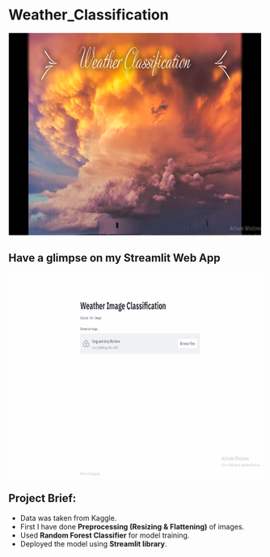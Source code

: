 # Weather_Classification

<img src="https://github.com/vishvpatel-97/Weather_Classification/blob/main/images/Weather.PNG" width=500, height=400>

## Have a glimpse on my Streamlit Web App

<img src="https://github.com/vishvpatel-97/Weather_Classification/blob/main/images/Weather_Classification.gif" width=700, height=400>

## Project Brief:

- Data was taken from Kaggle.
- First I have done **Preprocessing (Resizing & Flattening)** of images.
- Used **Random Forest Classifier** for model training.
- Deployed the model using **Streamlit library**.
